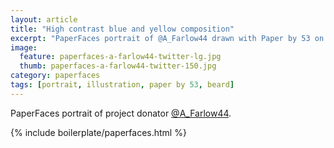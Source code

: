 ```yaml
---
layout: article
title: "High contrast blue and yellow composition"
excerpt: "PaperFaces portrait of @A_Farlow44 drawn with Paper by 53 on an iPad."
image: 
  feature: paperfaces-a-farlow44-twitter-lg.jpg
  thumb: paperfaces-a-farlow44-twitter-150.jpg
category: paperfaces
tags: [portrait, illustration, paper by 53, beard]
---
```


PaperFaces portrait of project donator [@A_Farlow44](http://twitter.com/A_Farlow44).

{% include boilerplate/paperfaces.html %}